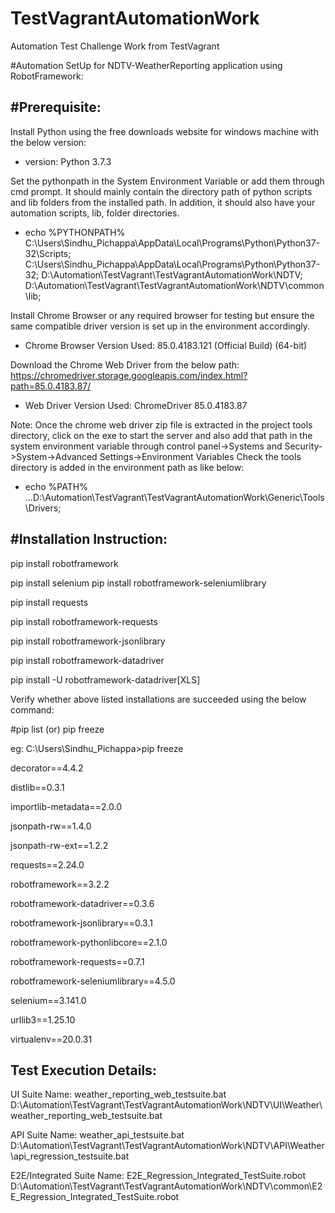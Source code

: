 # TestVagrantAutomationWork
 Automation Test Challenge Work from TestVagrant
 
#Automation SetUp for NDTV-WeatherReporting application using RobotFramework:

#Prerequisite:
-------------
Install Python using the free downloads website for windows machine with the below version:
-   version: Python 3.7.3

Set the pythonpath in the System Environment Variable or add them through cmd prompt.
It should mainly contain the directory path of python scripts and lib folders from the installed path.
In addition, it should also have your automation scripts, lib, folder directories.
-   echo %PYTHONPATH%
C:\Users\Sindhu_Pichappa\AppData\Local\Programs\Python\Python37-32\Scripts\;
C:\Users\Sindhu_Pichappa\AppData\Local\Programs\Python\Python37-32\;
D:\Automation\TestVagrant\TestVagrantAutomationWork\NDTV\;
D:\Automation\TestVagrant\TestVagrantAutomationWork\NDTV\common\lib;
 
Install Chrome Browser or any required browser for testing but ensure the same compatible driver version is set up in the environment accordingly.
-   Chrome Browser Version Used: 85.0.4183.121 (Official Build) (64-bit)

Download the Chrome Web Driver from the below path:
https://chromedriver.storage.googleapis.com/index.html?path=85.0.4183.87/
-   Web Driver Version Used: ChromeDriver 85.0.4183.87

Note: Once the chrome web driver zip file is extracted in the project tools directory, click on the exe to start the server and also add that path in the
system environment variable through control panel->Systems and Security->System->Advanced Settings->Environment Variables
Check the tools directory is added in the environment path as like below:
-   echo %PATH%
...D:\Automation\TestVagrant\TestVagrantAutomationWork\Generic\Tools\Drivers;


#Installation Instruction:
-------------------------
pip install robotframework

pip install selenium
pip install robotframework-seleniumlibrary

pip install requests

pip install robotframework-requests

pip install robotframework-jsonlibrary

pip install robotframework-datadriver

pip install -U robotframework-datadriver[XLS]

Verify whether above listed installations are succeeded using the below command:

#pip list (or) pip freeze

eg:
C:\Users\Sindhu_Pichappa>pip freeze

decorator==4.4.2

distlib==0.3.1

importlib-metadata==2.0.0

jsonpath-rw==1.4.0

jsonpath-rw-ext==1.2.2

requests==2.24.0

robotframework==3.2.2

robotframework-datadriver==0.3.6

robotframework-jsonlibrary==0.3.1

robotframework-pythonlibcore==2.1.0

robotframework-requests==0.7.1

robotframework-seleniumlibrary==4.5.0

selenium==3.141.0

urllib3==1.25.10

virtualenv==20.0.31

Test Execution Details:
-----------------------
UI Suite Name: weather_reporting_web_testsuite.bat 
D:\Automation\TestVagrant\TestVagrantAutomationWork\NDTV\UI\Weather\weather_reporting_web_testsuite.bat

API Suite Name: weather_api_testsuite.bat
D:\Automation\TestVagrant\TestVagrantAutomationWork\NDTV\API\Weather\api_regression_testsuite.bat

E2E/Integrated Suite Name:   E2E_Regression_Integrated_TestSuite.robot
D:\Automation\TestVagrant\TestVagrantAutomationWork\NDTV\common\E2E_Regression_Integrated_TestSuite.robot

